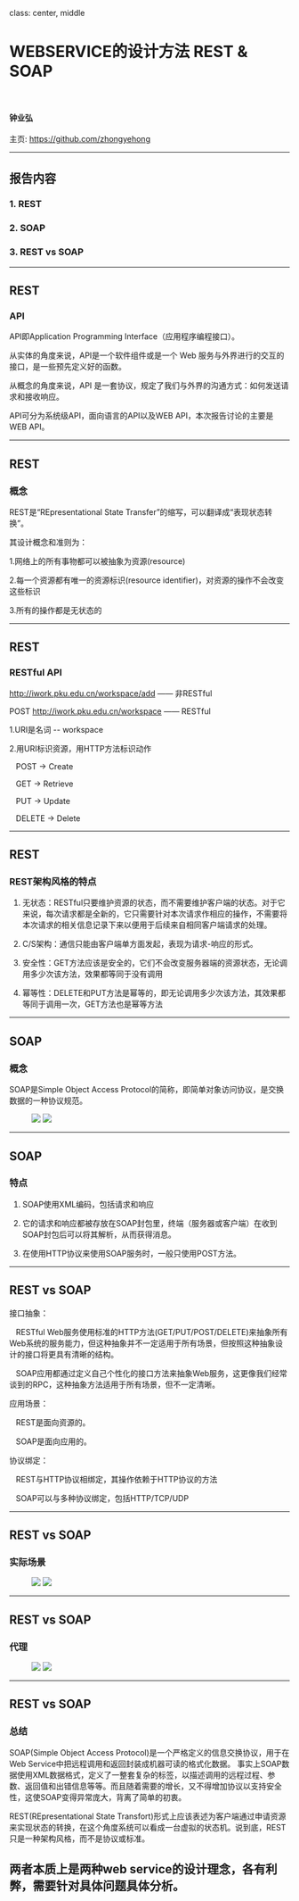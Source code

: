 ﻿class: center, middle

# WEBSERVICE的设计方法 REST & SOAP
&nbsp;
&nbsp;

#### 钟业弘

主页: https://github.com/zhongyehong

---

## 报告内容

### 1. REST

### 2. SOAP

### 3. REST vs SOAP

---

## REST

### API

API即Application Programming Interface（应用程序编程接口）。

从实体的角度来说，API是一个软件组件或是一个 Web 服务与外界进行的交互的接口，是一些预先定义好的函数。

从概念的角度来说，API 是一套协议，规定了我们与外界的沟通方式：如何发送请求和接收响应。

API可分为系统级API，面向语言的API以及WEB API，本次报告讨论的主要是WEB API。

---
## REST

### 概念

REST是“REpresentational State Transfer”的缩写，可以翻译成“表现状态转换”。

其设计概念和准则为：

1.网络上的所有事物都可以被抽象为资源(resource)

2.每一个资源都有唯一的资源标识(resource identifier)，对资源的操作不会改变这些标识

3.所有的操作都是无状态的

---
## REST

### RESTful API

http://iwork.pku.edu.cn/workspace/add      —— 非RESTful

POST http://iwork.pku.edu.cn/workspace	   —— RESTful

1.URI是名词 -- workspace

2.用URI标识资源，用HTTP方法标识动作
	
&nbsp;&nbsp; POST -> Create

&nbsp;&nbsp; GET -> Retrieve

&nbsp;&nbsp; PUT -> Update

&nbsp;&nbsp; DELETE -> Delete

---
## REST

### REST架构风格的特点

1. 无状态：RESTful只要维护资源的状态，而不需要维护客户端的状态。对于它来说，每次请求都是全新的，它只需要针对本次请求作相应的操作，不需要将本次请求的相关信息记录下来以便用于后续来自相同客户端请求的处理。

2. C/S架构：通信只能由客户端单方面发起，表现为请求-响应的形式。

3. 安全性：GET方法应该是安全的，它们不会改变服务器端的资源状态，无论调用多少次该方法，效果都等同于没有调用

4. 幂等性：DELETE和PUT方法是幂等的，即无论调用多少次该方法，其效果都等同于调用一次，GET方法也是幂等方法

---
## SOAP

### 概念

SOAP是Simple Object Access Protocol的简称，即简单对象访问协议，是交换数据的一种协议规范。

<figure class="half">
<img src="soaprequest.png"> 
<img src="soapresponse.png"> 
</figure>

---
## SOAP

### 特点

1. SOAP使用XML编码，包括请求和响应

2. 它的请求和响应都被存放在SOAP封包里，终端（服务器或客户端）在收到SOAP封包后可以将其解析，从而获得消息。

3. 在使用HTTP协议来使用SOAP服务时，一般只使用POST方法。

---
## REST vs SOAP

接口抽象：

&nbsp;&nbsp; RESTful Web服务使用标准的HTTP方法(GET/PUT/POST/DELETE)来抽象所有Web系统的服务能力，但这种抽象并不一定适用于所有场景，但按照这种抽象设计的接口将更具有清晰的结构。

&nbsp;&nbsp; SOAP应用都通过定义自己个性化的接口方法来抽象Web服务，这更像我们经常谈到的RPC，这种抽象方法适用于所有场景，但不一定清晰。

应用场景：

&nbsp;&nbsp; REST是面向资源的。

&nbsp;&nbsp; SOAP是面向应用的。

协议绑定：

&nbsp;&nbsp; REST与HTTP协议相绑定，其操作依赖于HTTP协议的方法

&nbsp;&nbsp; SOAP可以与多种协议绑定，包括HTTP/TCP/UDP

---
## REST vs SOAP

### 实际场景

<figure class="half">
<img src="rest.png"> 
<img src="soap.png"> 
</figure>

---

## REST vs SOAP

### 代理

<figure class="half">
<img src="restproxy.png"> 
<img src="soapproxy.png"> 
</figure>

---
## REST vs SOAP

### 总结

SOAP(Simple Object Access Protocol)是一个严格定义的信息交换协议，用于在Web Service中把远程调用和返回封装成机器可读的格式化数据。
事实上SOAP数据使用XML数据格式，定义了一整套复杂的标签，以描述调用的远程过程、参数、返回值和出错信息等等。而且随着需要的增长，又不得增加协议以支持安全性，这使SOAP变得异常庞大，背离了简单的初衷。

REST(REpresentational State Transfort)形式上应该表述为客户端通过申请资源来实现状态的转换，在这个角度系统可以看成一台虚拟的状态机。说到底，REST只是一种架构风格，而不是协议或标准。

两者本质上是两种web service的设计理念，各有利弊，需要针对具体问题具体分析。
---
